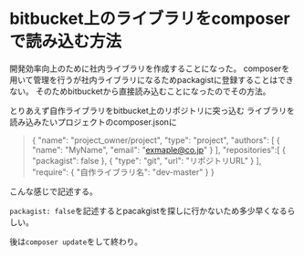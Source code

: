 # bitbucket上のライブラリをcomposerで読み込む方法
開発効率向上のために社内ライブラリを作成することになった。
composerを用いて管理を行うが社内ライブラリになるためpackagistに登録することはできない。
そのためbitbucketから直接読み込むことになったのでその方法。

とりあえず自作ライブラリをbitbucket上のリポジトリに突っ込む
ライブラリを読み込みたいプロジェクトのcomposer.jsonに

>{
>    "name": "project_owner/project",
>    "type": "project",
>    "authors": [
>        {
>            "name": "MyName",
>            "email": "exmaple@co.jp"
>        }
>    ],
>    "repositories":[
>      {
>        "packagist": false
>      },
>      {
>        "type": "git",
>        "url": "リポジトリURL"
>      }
>    ],
>    "require": {
>        "自作ライブラリ名": "dev-master"
>    }
>}

こんな感じで記述する。

`packagist: false`を記述するとpacakgistを探しに行かないため多少早くなるらしい。

後は`composer update`をして終わり。
